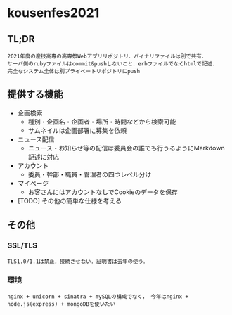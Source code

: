 # kousenfes2021
## TL;DR
    2021年度の産技高専の高専祭Webアプリリポジトリ．バイナリファイルは別で共有．
    サーバ側のrubyファイルはcommit&pushしないこと．erbファイルでなくhtmlで記述．
    完全なシステム全体は別プライベートリポジトリにpush

## 提供する機能
- 企画検索
  - 種別・企画名・企画者・場所・時間などから検索可能
  - サムネイルは企画部署に募集を依頼
- ニュース配信
  - ニュース・お知らせ等の配信は委員会の誰でも行うるようにMarkdown記述に対応
- アカウント
  - 委員・幹部・職員・管理者の四つレベル分け
- マイページ
  - お客さんにはアカウントなしでCookieのデータを保存
- [TODO] その他の簡単な仕様を考える

## その他

### SSL/TLS
    TLS1.0/1.1は禁止，接続させない．証明書は去年の使う．

### 環境
    nginx + unicorn + sinatra + mySQLの構成でなく， 今年はnginx + node.js(express) + mongoDBを使いたい
